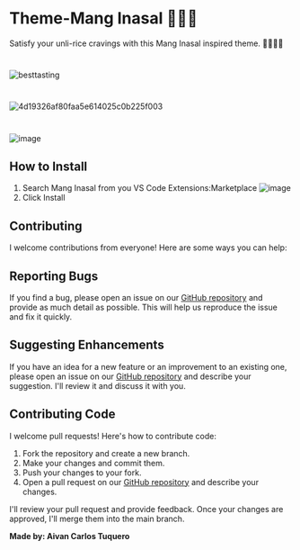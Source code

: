 # Theme-Mang Inasal 🍗🍗🍗

Satisfy your unli-rice cravings with this Mang Inasal inspired theme. 🍗🍗🍚🍚

#

![besttasting](https://github.com/aivantuquero/Theme-Mang-Inasal/assets/54162088/3febf6c5-5676-470d-b606-eb6eb9547855)


#

![4d19326af80faa5e614025c0b225f003](https://github.com/aivantuquero/Theme-Mang-Inasal/assets/54162088/15125a5d-0baf-482a-93b7-9edb8ff6fd68)


#

![image](https://github.com/aivantuquero/Theme-Mang-Inasal/assets/54162088/10d3f649-9044-4e32-9163-055f48282cc7)


## How to Install
1. Search Mang Inasal from you VS Code Extensions:Marketplace
![image](https://github.com/aivantuquero/Theme-Mang-Inasal/assets/54162088/b6862f6d-a7b4-4113-8404-b6139aab2ffb)
2. Click Install

## Contributing

I welcome contributions from everyone! Here are some ways you can help:

## Reporting Bugs

If you find a bug, please open an issue on our [GitHub repository](https://github.com/aivantuquero/Theme-Mang-Inasal/issues) and provide as much detail as possible. This will help us reproduce the issue and fix it quickly.

## Suggesting Enhancements

If you have an idea for a new feature or an improvement to an existing one, please open an issue on our [GitHub repository](https://github.com/aivantuquero/Theme-Mang-Inasal/issues) and describe your suggestion. I'll review it and discuss it with you.

## Contributing Code

I welcome pull requests! Here's how to contribute code:

1. Fork the repository and create a new branch.
2. Make your changes and commit them.
3. Push your changes to your fork.
4. Open a pull request on our [GitHub repository](https://github.com/aivantuquero/Theme-Mang-Inasal/pulls) and describe your changes.

I'll review your pull request and provide feedback. Once your changes are approved, I'll merge them into the main branch.

**Made by: Aivan Carlos Tuquero**
